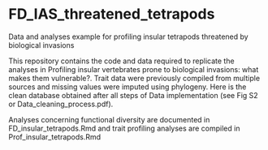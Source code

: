 # FD_IAS_threatened_tetrapods
Data and analyses example for profiling insular tetrapods threatened by biological invasions


This repository contains the code and data required to replicate the analyses in Profiling insular vertebrates prone to biological invasions: what makes them vulnerable?. Trait data were previously compiled from multiple sources and missing values were imputed using phylogeny. Here is the clean database obtained after all steps of Data implementation (see Fig S2 or Data_cleaning_process.pdf).

Analyses concerning functional diversity are documented in FD_insular_tetrapods.Rmd and trait profiling analyses are compiled in Prof_insular_tetrapods.Rmd
